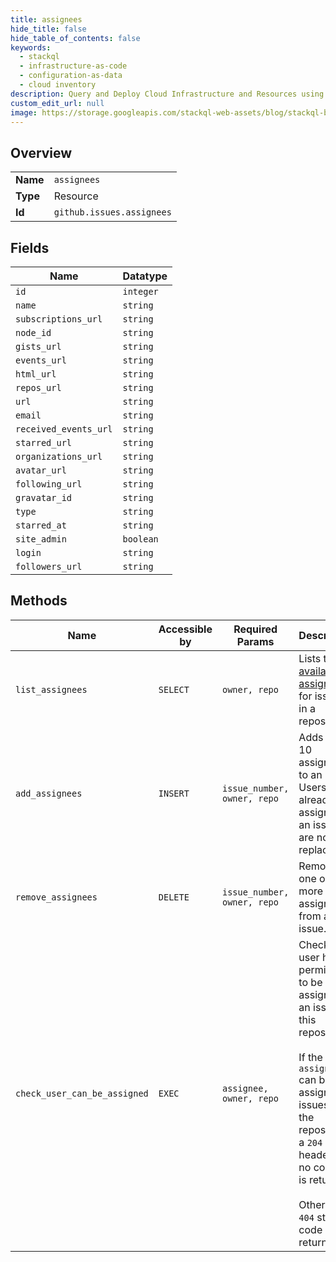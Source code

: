 ```yaml
---
title: assignees
hide_title: false
hide_table_of_contents: false
keywords:
  - stackql
  - infrastructure-as-code
  - configuration-as-data
  - cloud inventory
description: Query and Deploy Cloud Infrastructure and Resources using SQL
custom_edit_url: null
image: https://storage.googleapis.com/stackql-web-assets/blog/stackql-blog-post-featured-image.png
---
```

  
    

## Overview
<table><tbody>
<tr><td><b>Name</b></td><td><code>assignees</code></td></tr>
<tr><td><b>Type</b></td><td>Resource</td></tr>
<tr><td><b>Id</b></td><td><code>github.issues.assignees</code></td></tr>
</tbody></table>

## Fields
| Name | Datatype |
| ---- | -------- |
| `id` | `integer` |
| `name` | `string` |
| `subscriptions_url` | `string` |
| `node_id` | `string` |
| `gists_url` | `string` |
| `events_url` | `string` |
| `html_url` | `string` |
| `repos_url` | `string` |
| `url` | `string` |
| `email` | `string` |
| `received_events_url` | `string` |
| `starred_url` | `string` |
| `organizations_url` | `string` |
| `avatar_url` | `string` |
| `following_url` | `string` |
| `gravatar_id` | `string` |
| `type` | `string` |
| `starred_at` | `string` |
| `site_admin` | `boolean` |
| `login` | `string` |
| `followers_url` | `string` |
## Methods
| Name | Accessible by | Required Params | Description |
| ---- | ------------- | --------------- | ----------- |
| `list_assignees` | `SELECT` | `owner, repo` | Lists the [available assignees](https://docs.github.com/articles/assigning-issues-and-pull-requests-to-other-github-users/) for issues in a repository. |
| `add_assignees` | `INSERT` | `issue_number, owner, repo` | Adds up to 10 assignees to an issue. Users already assigned to an issue are not replaced. |
| `remove_assignees` | `DELETE` | `issue_number, owner, repo` | Removes one or more assignees from an issue. |
| `check_user_can_be_assigned` | `EXEC` | `assignee, owner, repo` | Checks if a user has permission to be assigned to an issue in this repository.<br /><br />If the `assignee` can be assigned to issues in the repository, a `204` header with no content is returned.<br /><br />Otherwise a `404` status code is returned. |
